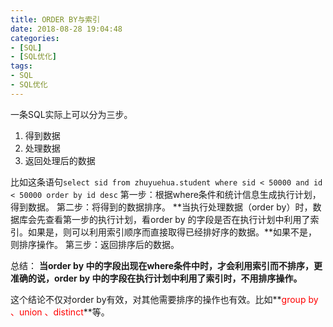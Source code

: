 ```yaml
---
title: ORDER BY与索引
date: 2018-08-28 19:04:48
categories:
- [SQL]
- [SQL优化]
tags:
- SQL
- SQL优化
---
```

一条SQL实际上可以分为三步。
1. 得到数据
2. 处理数据
3. 返回处理后的数据

比如这条语句`select sid from zhuyuehua.student where sid < 50000 and id < 50000 order by id desc`
第一步：根据where条件和统计信息生成执行计划，得到数据。 
第二步：将得到的数据排序。 
**当执行处理数据（order by）时，数据库会先查看第一步的执行计划，看order by 的字段是否在执行计划中利用了索引。如果是，则可以利用索引顺序而直接取得已经排好序的数据。**如果不是，则排序操作。
第三步：返回排序后的数据。 

总结：
**当order by 中的字段出现在where条件中时，才会利用索引而不排序，更准确的说，order by 中的字段在执行计划中利用了索引时，不用排序操作。**

这个结论不仅对order by有效，对其他需要排序的操作也有效。比如**<font color="red">group by 、union 、distinct</font>**等。
